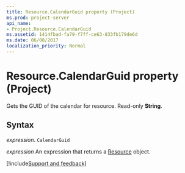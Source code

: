 ```yaml
---
title: Resource.CalendarGuid property (Project)
ms.prod: project-server
api_name:
- Project.Resource.CalendarGuid
ms.assetid: 1414fbad-fa79-f7ff-ce63-833fb179de6d
ms.date: 06/08/2017
localization_priority: Normal
---
```



# Resource.CalendarGuid property (Project)

Gets the GUID of the calendar for resource. Read-only  **String**.


## Syntax

_expression_. `CalendarGuid`

 _expression_ An expression that returns a [Resource](./Project.Resource.md) object.

[!include[Support and feedback](~/includes/feedback-boilerplate.md)]